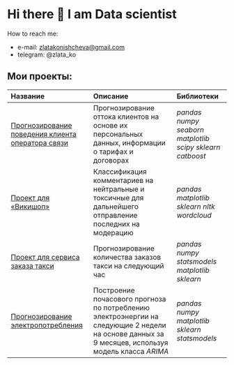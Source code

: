 # Hi there 👋 I am Data scientist

How to reach me:

* e-mail: zlatakonishcheva@gmail.com 
* telegram: @zlata_ko

## Мои проекты:

|Название |Описание|Библиотеки|
|:--------|:-------|:---------|
|[Прогнозирование поведения клиента оператора связи](https://github.com/zlatakonishcheva/clients_classifier)|Прогнозирование оттока клиентов на основе их персональных данных, информации о тарифах и договорах| *pandas numpy seaborn matplotlib scipy sklearn catboost*|
|[Проект для «Викишоп»](https://github.com/zlatakonishcheva/comments_classifier)|Классификация комментариев на нейтральные и токсичные для дальнейшего отправление последних на модерацию |*pandas matplotlib sklearn nltk wordcloud*|
|[Проект для сервиса заказа такси](https://github.com/zlatakonishcheva/taxi_predictor)|Прогнозирование количества заказов такси на следующий час|*pandas numpy statsmodels matplotlib sklearn*|
|[Прогнозирование электропотребления](https://github.com/zlatakonishcheva/predict_energy)|Построение почасового прогноза по потреблению электроэнергии на следующие 2 недели на основе данных за 9 месяцев, используя модель класса *ARIMA* |*pandas numpy matplotlib sklearn statsmodels*|


<!--
**zlatakonishcheva/zlatakonishcheva** is a ✨ _special_ ✨ repository because its `README.md` (this file) appears on your GitHub profile.

Here are some ideas to get you started:

- 🔭 I’m currently working on ...
- 🌱 I’m currently learning ...
- 👯 I’m looking to collaborate on ...
- 🤔 I’m looking for help with ...
- 💬 Ask me about ...
- 📫 How to reach me: ...
- 😄 Pronouns: ...
- ⚡ Fun fact: ...
-->
